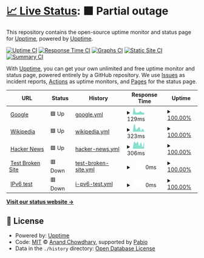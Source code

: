 # [📈 Live Status](https://upptime.github.io/upptime): <!--live status--> **🟧 Partial outage**

This repository contains the open-source uptime monitor and status page for [Upptime](https://upptime.js.org), powered by [Upptime](https://github.com/upptime/upptime).

[![Uptime CI](https://github.com/TConnor2003/status-upptime/workflows/Uptime%20CI/badge.svg)](https://github.com/TConnor2003/status-upptime/actions?query=workflow%3A%22Uptime+CI%22)
[![Response Time CI](https://github.com/TConnor2003/status-upptime/workflows/Response%20Time%20CI/badge.svg)](https://github.com/TConnor2003/status-upptime/actions?query=workflow%3A%22Response+Time+CI%22)
[![Graphs CI](https://github.com/TConnor2003/status-upptime/workflows/Graphs%20CI/badge.svg)](https://github.com/TConnor2003/status-upptime/actions?query=workflow%3A%22Graphs+CI%22)
[![Static Site CI](https://github.com/TConnor2003/status-upptime/workflows/Static%20Site%20CI/badge.svg)](https://github.com/TConnor2003/status-upptime/actions?query=workflow%3A%22Static+Site+CI%22)
[![Summary CI](https://github.com/TConnor2003/status-upptime/workflows/Summary%20CI/badge.svg)](https://github.com/TConnor2003/status-upptime/actions?query=workflow%3A%22Summary+CI%22)

With [Upptime](https://upptime.js.org), you can get your own unlimited and free uptime monitor and status page, powered entirely by a GitHub repository. We use [Issues](https://github.com/upptime/upptime/issues) as incident reports, [Actions](https://github.com/TConnor2003/status-upptime/actions) as uptime monitors, and [Pages](https://upptime.github.io/upptime) for the status page.

<!--start: status pages-->
<!-- This summary is generated by Upptime (https://github.com/upptime/upptime) -->
<!-- Do not edit this manually, your changes will be overwritten -->
<!-- prettier-ignore -->
| URL | Status | History | Response Time | Uptime |
| --- | ------ | ------- | ------------- | ------ |
| <img alt="" src="https://icons.duckduckgo.com/ip3/www.google.com.ico" height="13"> [Google](https://www.google.com) | 🟩 Up | [google.yml](https://github.com/TConnor2003/status-upptime/commits/HEAD/history/google.yml) | <details><summary><img alt="Response time graph" src="./graphs/google/response-time-week.png" height="20"> 129ms</summary><br><a href="https://TConnor2003.github.io/status-upptime/history/google"><img alt="Response time 107" src="https://img.shields.io/endpoint?url=https%3A%2F%2Fraw.githubusercontent.com%2FTConnor2003%2Fstatus-upptime%2FHEAD%2Fapi%2Fgoogle%2Fresponse-time.json"></a><br><a href="https://TConnor2003.github.io/status-upptime/history/google"><img alt="24-hour response time 91" src="https://img.shields.io/endpoint?url=https%3A%2F%2Fraw.githubusercontent.com%2FTConnor2003%2Fstatus-upptime%2FHEAD%2Fapi%2Fgoogle%2Fresponse-time-day.json"></a><br><a href="https://TConnor2003.github.io/status-upptime/history/google"><img alt="7-day response time 129" src="https://img.shields.io/endpoint?url=https%3A%2F%2Fraw.githubusercontent.com%2FTConnor2003%2Fstatus-upptime%2FHEAD%2Fapi%2Fgoogle%2Fresponse-time-week.json"></a><br><a href="https://TConnor2003.github.io/status-upptime/history/google"><img alt="30-day response time 116" src="https://img.shields.io/endpoint?url=https%3A%2F%2Fraw.githubusercontent.com%2FTConnor2003%2Fstatus-upptime%2FHEAD%2Fapi%2Fgoogle%2Fresponse-time-month.json"></a><br><a href="https://TConnor2003.github.io/status-upptime/history/google"><img alt="1-year response time 107" src="https://img.shields.io/endpoint?url=https%3A%2F%2Fraw.githubusercontent.com%2FTConnor2003%2Fstatus-upptime%2FHEAD%2Fapi%2Fgoogle%2Fresponse-time-year.json"></a></details> | <details><summary><a href="https://TConnor2003.github.io/status-upptime/history/google">100.00%</a></summary><a href="https://TConnor2003.github.io/status-upptime/history/google"><img alt="All-time uptime 100.00%" src="https://img.shields.io/endpoint?url=https%3A%2F%2Fraw.githubusercontent.com%2FTConnor2003%2Fstatus-upptime%2FHEAD%2Fapi%2Fgoogle%2Fuptime.json"></a><br><a href="https://TConnor2003.github.io/status-upptime/history/google"><img alt="24-hour uptime 100.00%" src="https://img.shields.io/endpoint?url=https%3A%2F%2Fraw.githubusercontent.com%2FTConnor2003%2Fstatus-upptime%2FHEAD%2Fapi%2Fgoogle%2Fuptime-day.json"></a><br><a href="https://TConnor2003.github.io/status-upptime/history/google"><img alt="7-day uptime 100.00%" src="https://img.shields.io/endpoint?url=https%3A%2F%2Fraw.githubusercontent.com%2FTConnor2003%2Fstatus-upptime%2FHEAD%2Fapi%2Fgoogle%2Fuptime-week.json"></a><br><a href="https://TConnor2003.github.io/status-upptime/history/google"><img alt="30-day uptime 100.00%" src="https://img.shields.io/endpoint?url=https%3A%2F%2Fraw.githubusercontent.com%2FTConnor2003%2Fstatus-upptime%2FHEAD%2Fapi%2Fgoogle%2Fuptime-month.json"></a><br><a href="https://TConnor2003.github.io/status-upptime/history/google"><img alt="1-year uptime 100.00%" src="https://img.shields.io/endpoint?url=https%3A%2F%2Fraw.githubusercontent.com%2FTConnor2003%2Fstatus-upptime%2FHEAD%2Fapi%2Fgoogle%2Fuptime-year.json"></a></details>
| <img alt="" src="https://icons.duckduckgo.com/ip3/en.wikipedia.org.ico" height="13"> [Wikipedia](https://en.wikipedia.org) | 🟩 Up | [wikipedia.yml](https://github.com/TConnor2003/status-upptime/commits/HEAD/history/wikipedia.yml) | <details><summary><img alt="Response time graph" src="./graphs/wikipedia/response-time-week.png" height="20"> 323ms</summary><br><a href="https://TConnor2003.github.io/status-upptime/history/wikipedia"><img alt="Response time 256" src="https://img.shields.io/endpoint?url=https%3A%2F%2Fraw.githubusercontent.com%2FTConnor2003%2Fstatus-upptime%2FHEAD%2Fapi%2Fwikipedia%2Fresponse-time.json"></a><br><a href="https://TConnor2003.github.io/status-upptime/history/wikipedia"><img alt="24-hour response time 105" src="https://img.shields.io/endpoint?url=https%3A%2F%2Fraw.githubusercontent.com%2FTConnor2003%2Fstatus-upptime%2FHEAD%2Fapi%2Fwikipedia%2Fresponse-time-day.json"></a><br><a href="https://TConnor2003.github.io/status-upptime/history/wikipedia"><img alt="7-day response time 323" src="https://img.shields.io/endpoint?url=https%3A%2F%2Fraw.githubusercontent.com%2FTConnor2003%2Fstatus-upptime%2FHEAD%2Fapi%2Fwikipedia%2Fresponse-time-week.json"></a><br><a href="https://TConnor2003.github.io/status-upptime/history/wikipedia"><img alt="30-day response time 252" src="https://img.shields.io/endpoint?url=https%3A%2F%2Fraw.githubusercontent.com%2FTConnor2003%2Fstatus-upptime%2FHEAD%2Fapi%2Fwikipedia%2Fresponse-time-month.json"></a><br><a href="https://TConnor2003.github.io/status-upptime/history/wikipedia"><img alt="1-year response time 256" src="https://img.shields.io/endpoint?url=https%3A%2F%2Fraw.githubusercontent.com%2FTConnor2003%2Fstatus-upptime%2FHEAD%2Fapi%2Fwikipedia%2Fresponse-time-year.json"></a></details> | <details><summary><a href="https://TConnor2003.github.io/status-upptime/history/wikipedia">100.00%</a></summary><a href="https://TConnor2003.github.io/status-upptime/history/wikipedia"><img alt="All-time uptime 100.00%" src="https://img.shields.io/endpoint?url=https%3A%2F%2Fraw.githubusercontent.com%2FTConnor2003%2Fstatus-upptime%2FHEAD%2Fapi%2Fwikipedia%2Fuptime.json"></a><br><a href="https://TConnor2003.github.io/status-upptime/history/wikipedia"><img alt="24-hour uptime 100.00%" src="https://img.shields.io/endpoint?url=https%3A%2F%2Fraw.githubusercontent.com%2FTConnor2003%2Fstatus-upptime%2FHEAD%2Fapi%2Fwikipedia%2Fuptime-day.json"></a><br><a href="https://TConnor2003.github.io/status-upptime/history/wikipedia"><img alt="7-day uptime 100.00%" src="https://img.shields.io/endpoint?url=https%3A%2F%2Fraw.githubusercontent.com%2FTConnor2003%2Fstatus-upptime%2FHEAD%2Fapi%2Fwikipedia%2Fuptime-week.json"></a><br><a href="https://TConnor2003.github.io/status-upptime/history/wikipedia"><img alt="30-day uptime 100.00%" src="https://img.shields.io/endpoint?url=https%3A%2F%2Fraw.githubusercontent.com%2FTConnor2003%2Fstatus-upptime%2FHEAD%2Fapi%2Fwikipedia%2Fuptime-month.json"></a><br><a href="https://TConnor2003.github.io/status-upptime/history/wikipedia"><img alt="1-year uptime 100.00%" src="https://img.shields.io/endpoint?url=https%3A%2F%2Fraw.githubusercontent.com%2FTConnor2003%2Fstatus-upptime%2FHEAD%2Fapi%2Fwikipedia%2Fuptime-year.json"></a></details>
| <img alt="" src="https://icons.duckduckgo.com/ip3/news.ycombinator.com.ico" height="13"> [Hacker News](https://news.ycombinator.com) | 🟩 Up | [hacker-news.yml](https://github.com/TConnor2003/status-upptime/commits/HEAD/history/hacker-news.yml) | <details><summary><img alt="Response time graph" src="./graphs/hacker-news/response-time-week.png" height="20"> 306ms</summary><br><a href="https://TConnor2003.github.io/status-upptime/history/hacker-news"><img alt="Response time 313" src="https://img.shields.io/endpoint?url=https%3A%2F%2Fraw.githubusercontent.com%2FTConnor2003%2Fstatus-upptime%2FHEAD%2Fapi%2Fhacker-news%2Fresponse-time.json"></a><br><a href="https://TConnor2003.github.io/status-upptime/history/hacker-news"><img alt="24-hour response time 385" src="https://img.shields.io/endpoint?url=https%3A%2F%2Fraw.githubusercontent.com%2FTConnor2003%2Fstatus-upptime%2FHEAD%2Fapi%2Fhacker-news%2Fresponse-time-day.json"></a><br><a href="https://TConnor2003.github.io/status-upptime/history/hacker-news"><img alt="7-day response time 306" src="https://img.shields.io/endpoint?url=https%3A%2F%2Fraw.githubusercontent.com%2FTConnor2003%2Fstatus-upptime%2FHEAD%2Fapi%2Fhacker-news%2Fresponse-time-week.json"></a><br><a href="https://TConnor2003.github.io/status-upptime/history/hacker-news"><img alt="30-day response time 324" src="https://img.shields.io/endpoint?url=https%3A%2F%2Fraw.githubusercontent.com%2FTConnor2003%2Fstatus-upptime%2FHEAD%2Fapi%2Fhacker-news%2Fresponse-time-month.json"></a><br><a href="https://TConnor2003.github.io/status-upptime/history/hacker-news"><img alt="1-year response time 313" src="https://img.shields.io/endpoint?url=https%3A%2F%2Fraw.githubusercontent.com%2FTConnor2003%2Fstatus-upptime%2FHEAD%2Fapi%2Fhacker-news%2Fresponse-time-year.json"></a></details> | <details><summary><a href="https://TConnor2003.github.io/status-upptime/history/hacker-news">100.00%</a></summary><a href="https://TConnor2003.github.io/status-upptime/history/hacker-news"><img alt="All-time uptime 100.00%" src="https://img.shields.io/endpoint?url=https%3A%2F%2Fraw.githubusercontent.com%2FTConnor2003%2Fstatus-upptime%2FHEAD%2Fapi%2Fhacker-news%2Fuptime.json"></a><br><a href="https://TConnor2003.github.io/status-upptime/history/hacker-news"><img alt="24-hour uptime 100.00%" src="https://img.shields.io/endpoint?url=https%3A%2F%2Fraw.githubusercontent.com%2FTConnor2003%2Fstatus-upptime%2FHEAD%2Fapi%2Fhacker-news%2Fuptime-day.json"></a><br><a href="https://TConnor2003.github.io/status-upptime/history/hacker-news"><img alt="7-day uptime 100.00%" src="https://img.shields.io/endpoint?url=https%3A%2F%2Fraw.githubusercontent.com%2FTConnor2003%2Fstatus-upptime%2FHEAD%2Fapi%2Fhacker-news%2Fuptime-week.json"></a><br><a href="https://TConnor2003.github.io/status-upptime/history/hacker-news"><img alt="30-day uptime 100.00%" src="https://img.shields.io/endpoint?url=https%3A%2F%2Fraw.githubusercontent.com%2FTConnor2003%2Fstatus-upptime%2FHEAD%2Fapi%2Fhacker-news%2Fuptime-month.json"></a><br><a href="https://TConnor2003.github.io/status-upptime/history/hacker-news"><img alt="1-year uptime 100.00%" src="https://img.shields.io/endpoint?url=https%3A%2F%2Fraw.githubusercontent.com%2FTConnor2003%2Fstatus-upptime%2FHEAD%2Fapi%2Fhacker-news%2Fuptime-year.json"></a></details>
| <img alt="" src="https://icons.duckduckgo.com/ip3/thissitedoesnotexist.koj.co.ico" height="13"> [Test Broken Site](https://thissitedoesnotexist.koj.co) | 🟥 Down | [test-broken-site.yml](https://github.com/TConnor2003/status-upptime/commits/HEAD/history/test-broken-site.yml) | <details><summary><img alt="Response time graph" src="./graphs/test-broken-site/response-time-week.png" height="20"> 0ms</summary><br><a href="https://TConnor2003.github.io/status-upptime/history/test-broken-site"><img alt="Response time 0" src="https://img.shields.io/endpoint?url=https%3A%2F%2Fraw.githubusercontent.com%2FTConnor2003%2Fstatus-upptime%2FHEAD%2Fapi%2Ftest-broken-site%2Fresponse-time.json"></a><br><a href="https://TConnor2003.github.io/status-upptime/history/test-broken-site"><img alt="24-hour response time 0" src="https://img.shields.io/endpoint?url=https%3A%2F%2Fraw.githubusercontent.com%2FTConnor2003%2Fstatus-upptime%2FHEAD%2Fapi%2Ftest-broken-site%2Fresponse-time-day.json"></a><br><a href="https://TConnor2003.github.io/status-upptime/history/test-broken-site"><img alt="7-day response time 0" src="https://img.shields.io/endpoint?url=https%3A%2F%2Fraw.githubusercontent.com%2FTConnor2003%2Fstatus-upptime%2FHEAD%2Fapi%2Ftest-broken-site%2Fresponse-time-week.json"></a><br><a href="https://TConnor2003.github.io/status-upptime/history/test-broken-site"><img alt="30-day response time 0" src="https://img.shields.io/endpoint?url=https%3A%2F%2Fraw.githubusercontent.com%2FTConnor2003%2Fstatus-upptime%2FHEAD%2Fapi%2Ftest-broken-site%2Fresponse-time-month.json"></a><br><a href="https://TConnor2003.github.io/status-upptime/history/test-broken-site"><img alt="1-year response time 0" src="https://img.shields.io/endpoint?url=https%3A%2F%2Fraw.githubusercontent.com%2FTConnor2003%2Fstatus-upptime%2FHEAD%2Fapi%2Ftest-broken-site%2Fresponse-time-year.json"></a></details> | <details><summary><a href="https://TConnor2003.github.io/status-upptime/history/test-broken-site">100.00%</a></summary><a href="https://TConnor2003.github.io/status-upptime/history/test-broken-site"><img alt="All-time uptime 100.00%" src="https://img.shields.io/endpoint?url=https%3A%2F%2Fraw.githubusercontent.com%2FTConnor2003%2Fstatus-upptime%2FHEAD%2Fapi%2Ftest-broken-site%2Fuptime.json"></a><br><a href="https://TConnor2003.github.io/status-upptime/history/test-broken-site"><img alt="24-hour uptime 100.00%" src="https://img.shields.io/endpoint?url=https%3A%2F%2Fraw.githubusercontent.com%2FTConnor2003%2Fstatus-upptime%2FHEAD%2Fapi%2Ftest-broken-site%2Fuptime-day.json"></a><br><a href="https://TConnor2003.github.io/status-upptime/history/test-broken-site"><img alt="7-day uptime 100.00%" src="https://img.shields.io/endpoint?url=https%3A%2F%2Fraw.githubusercontent.com%2FTConnor2003%2Fstatus-upptime%2FHEAD%2Fapi%2Ftest-broken-site%2Fuptime-week.json"></a><br><a href="https://TConnor2003.github.io/status-upptime/history/test-broken-site"><img alt="30-day uptime 100.00%" src="https://img.shields.io/endpoint?url=https%3A%2F%2Fraw.githubusercontent.com%2FTConnor2003%2Fstatus-upptime%2FHEAD%2Fapi%2Ftest-broken-site%2Fuptime-month.json"></a><br><a href="https://TConnor2003.github.io/status-upptime/history/test-broken-site"><img alt="1-year uptime 100.00%" src="https://img.shields.io/endpoint?url=https%3A%2F%2Fraw.githubusercontent.com%2FTConnor2003%2Fstatus-upptime%2FHEAD%2Fapi%2Ftest-broken-site%2Fuptime-year.json"></a></details>
| <img alt="" src="https://icons.duckduckgo.com/ip3/null.ico" height="13"> [IPv6 test](forwardemail.net) | 🟥 Down | [i-pv6-test.yml](https://github.com/TConnor2003/status-upptime/commits/HEAD/history/i-pv6-test.yml) | <details><summary><img alt="Response time graph" src="./graphs/i-pv6-test/response-time-week.png" height="20"> 0ms</summary><br><a href="https://TConnor2003.github.io/status-upptime/history/i-pv6-test"><img alt="Response time 0" src="https://img.shields.io/endpoint?url=https%3A%2F%2Fraw.githubusercontent.com%2FTConnor2003%2Fstatus-upptime%2FHEAD%2Fapi%2Fi-pv6-test%2Fresponse-time.json"></a><br><a href="https://TConnor2003.github.io/status-upptime/history/i-pv6-test"><img alt="24-hour response time 0" src="https://img.shields.io/endpoint?url=https%3A%2F%2Fraw.githubusercontent.com%2FTConnor2003%2Fstatus-upptime%2FHEAD%2Fapi%2Fi-pv6-test%2Fresponse-time-day.json"></a><br><a href="https://TConnor2003.github.io/status-upptime/history/i-pv6-test"><img alt="7-day response time 0" src="https://img.shields.io/endpoint?url=https%3A%2F%2Fraw.githubusercontent.com%2FTConnor2003%2Fstatus-upptime%2FHEAD%2Fapi%2Fi-pv6-test%2Fresponse-time-week.json"></a><br><a href="https://TConnor2003.github.io/status-upptime/history/i-pv6-test"><img alt="30-day response time 0" src="https://img.shields.io/endpoint?url=https%3A%2F%2Fraw.githubusercontent.com%2FTConnor2003%2Fstatus-upptime%2FHEAD%2Fapi%2Fi-pv6-test%2Fresponse-time-month.json"></a><br><a href="https://TConnor2003.github.io/status-upptime/history/i-pv6-test"><img alt="1-year response time 0" src="https://img.shields.io/endpoint?url=https%3A%2F%2Fraw.githubusercontent.com%2FTConnor2003%2Fstatus-upptime%2FHEAD%2Fapi%2Fi-pv6-test%2Fresponse-time-year.json"></a></details> | <details><summary><a href="https://TConnor2003.github.io/status-upptime/history/i-pv6-test">100.00%</a></summary><a href="https://TConnor2003.github.io/status-upptime/history/i-pv6-test"><img alt="All-time uptime 100.00%" src="https://img.shields.io/endpoint?url=https%3A%2F%2Fraw.githubusercontent.com%2FTConnor2003%2Fstatus-upptime%2FHEAD%2Fapi%2Fi-pv6-test%2Fuptime.json"></a><br><a href="https://TConnor2003.github.io/status-upptime/history/i-pv6-test"><img alt="24-hour uptime 100.00%" src="https://img.shields.io/endpoint?url=https%3A%2F%2Fraw.githubusercontent.com%2FTConnor2003%2Fstatus-upptime%2FHEAD%2Fapi%2Fi-pv6-test%2Fuptime-day.json"></a><br><a href="https://TConnor2003.github.io/status-upptime/history/i-pv6-test"><img alt="7-day uptime 100.00%" src="https://img.shields.io/endpoint?url=https%3A%2F%2Fraw.githubusercontent.com%2FTConnor2003%2Fstatus-upptime%2FHEAD%2Fapi%2Fi-pv6-test%2Fuptime-week.json"></a><br><a href="https://TConnor2003.github.io/status-upptime/history/i-pv6-test"><img alt="30-day uptime 100.00%" src="https://img.shields.io/endpoint?url=https%3A%2F%2Fraw.githubusercontent.com%2FTConnor2003%2Fstatus-upptime%2FHEAD%2Fapi%2Fi-pv6-test%2Fuptime-month.json"></a><br><a href="https://TConnor2003.github.io/status-upptime/history/i-pv6-test"><img alt="1-year uptime 100.00%" src="https://img.shields.io/endpoint?url=https%3A%2F%2Fraw.githubusercontent.com%2FTConnor2003%2Fstatus-upptime%2FHEAD%2Fapi%2Fi-pv6-test%2Fuptime-year.json"></a></details>

<!--end: status pages-->

[**Visit our status website →**](https://upptime.github.io/upptime)

## 📄 License

- Powered by: [Upptime](https://github.com/upptime/upptime)
- Code: [MIT](./LICENSE) © [Anand Chowdhary](https://anandchowdhary.com), supported by [Pabio](https://pabio.com)
- Data in the `./history` directory: [Open Database License](https://opendatacommons.org/licenses/odbl/1-0/)
